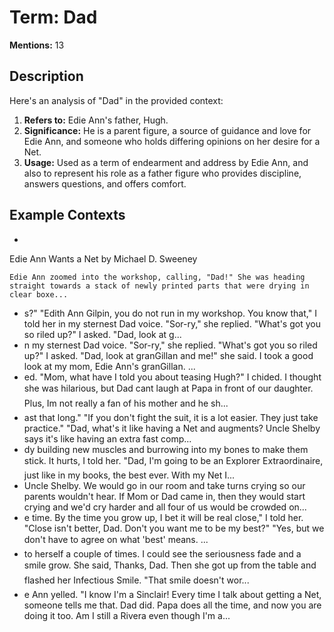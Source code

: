 # Term: Dad

**Mentions:** 13

## Description

Here's an analysis of "Dad" in the provided context:

1.  **Refers to:** Edie Ann's father, Hugh.
2.  **Significance:** He is a parent figure, a source of guidance and love for Edie Ann, and someone who holds differing opinions on her desire for a Net.
3.  **Usage:** Used as a term of endearment and address by Edie Ann, and also to represent his role as a father figure who provides discipline, answers questions, and offers comfort.

## Example Contexts

- 





Edie Ann Wants a Net
by Michael D. Sweeney


    Edie Ann zoomed into the workshop, calling, "Dad!" She was heading straight towards a stack of newly printed parts that were drying in clear boxe...
- s?"
    "Edith Ann Gilpin, you do not run in my workshop. You know that," I told her in my sternest Dad voice.
    "Sor-ry," she replied.
    "What's got you so riled up?" I asked.
    "Dad, look at g...
- n my sternest Dad voice.
    "Sor-ry," she replied.
    "What's got you so riled up?" I asked.
    "Dad, look at granGillan and me!" she said.
    I took a good look at my mom, Edie Ann's granGillan. ...
- ed. 
    "Mom, what have I told you about teasing Hugh?" I chided. I thought she was hilarious, but Dad cant laugh at Papa in front of our daughter. Plus, Im not really a fan of his mother and he sh...
- ast that long."
 	"If you don't fight the suit, it is a lot easier. They just take practice." 
    "Dad, what's it like having a Net and augments? Uncle Shelby says it's like having an extra fast comp...
- dy building new muscles and burrowing into my bones to make them stick. It hurts, I told her.
    "Dad, I'm going to be an Explorer Extraordinaire, just like in my books, the best ever. With my Net I...
- Uncle Shelby. We would go in our room and take turns crying so our parents wouldn't hear. If Mom or Dad came in, then they would start crying and we'd cry harder and all four of us would be crowded on...
- e time. By the time you grow up, I bet it will be real close," I told her.
    "Close isn't better, Dad. Don't you want me to be my best?"
    "Yes, but we don't have to agree on what 'best' means.
 ...
- to herself a couple of times. I could see the seriousness fade and a smile grow. She said, Thanks, Dad. Then she got up from the table and flashed her Infectious Smile. 
    "That smile doesn't wor...
- e Ann yelled. "I know I'm a Sinclair! Every time I talk about getting a Net, someone tells me that. Dad did. Papa does all the time, and now you are doing it too. Am I still a Rivera even though I'm a...

